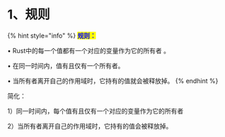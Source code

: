 # 1、规则



{% hint style="info" %}
<mark style="color:blue;">**规则：**</mark>

• Rust中的每一个值都有一个对应的变量作为它的所有者 。

• 在同一时间内，值有且仅有一个所有者。

• 当所有者离开自己的作用域时，它持有的值就会被释放掉。
{% endhint %}

简化：

1）同一时间内，每个值有且仅有一个对应的变量作为它的所有者

2）当所有者离开自己的作用域时，它持有的值会被释放掉。









